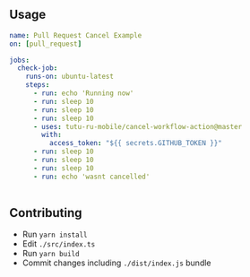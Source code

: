 ## Usage
```yaml
name: Pull Request Cancel Example
on: [pull_request]

jobs:
  check-job:
    runs-on: ubuntu-latest
    steps:
      - run: echo 'Running now'
      - run: sleep 10
      - run: sleep 10
      - run: sleep 10
      - uses: tutu-ru-mobile/cancel-workflow-action@master
        with:
          access_token: "${{ secrets.GITHUB_TOKEN }}"
      - run: sleep 10
      - run: sleep 10
      - run: sleep 10
      - run: echo 'wasnt cancelled'
        
```

## Contributing
- Run `yarn install`
- Edit `./src/index.ts`
- Run `yarn build`
- Commit changes including `./dist/index.js` bundle
